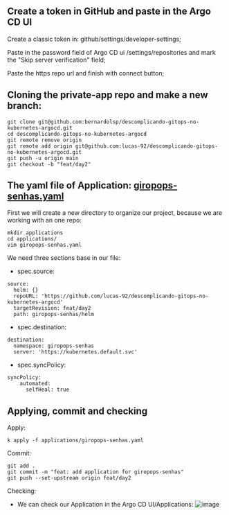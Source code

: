 ## Create a token in GitHub and paste in the Argo CD UI

Create a classic token in: github/settings/developer-settings;

Paste in the password field of Argo CD ui /settings/repositories and mark the "Skip server verification" field;

Paste the https repo url and finish with connect button;

## Cloning the private-app repo and make a new branch:
```
git clone git@github.com:bernardolsp/descomplicando-gitops-no-kubernetes-argocd.git
cd descomplicando-gitops-no-kubernetes-argocd
git remote remove origin
git remote add origin git@github.com:lucas-92/descomplicando-gitops-no-kubernetes-argocd.git
git push -u origin main
git checkout -b "feat/day2"
```

## The yaml file of Application: [giropops-senhas.yaml](https://github.com/lucas-92/argocd/blob/main/yaml-files/giropops-senhas.yaml)
First we will create a new directory to organize our project, because we are working with an one repo:
```
mkdir applications
cd applications/
vim giropops-senhas.yaml
```
We need three sections base in our file:
- spec.source:
```
source:
  helm: {}
  repoURL: 'https://github.com/lucas-92/descomplicando-gitops-no-kubernetes-argocd'
  targetRevision: feat/day2
  path: giropops-senhas/helm
```
- spec.destination:
```
destination:
  namespace: giropops-senhas
  server: 'https://kubernetes.default.svc'
```
- spec.syncPolicy:
```
syncPolicy:
    automated:
      selfHeal: true
```

## Applying, commit and checking
Apply:
```
k apply -f applications/giropops-senhas.yaml
```

Commit:
```
git add .
git commit -m "feat: add application for giropops-senhas"
git push --set-upstream origin feat/day2
```

Checking:
- We can check our Application in the Argo CD UI/Applications:
![image](https://github.com/user-attachments/assets/e2f1ebf7-51ac-4ec9-b050-cd01b4e902f8)

